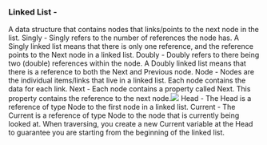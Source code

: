 ### Linked List -

 A data structure that contains nodes that links/points to the next node in the list.
Singly - Singly refers to the number of references the node has. A Singly linked list means that there is only one reference, and the reference points to the Next node in a linked list.
Doubly - Doubly refers to there being two (double) references within the node. A Doubly linked list means that there is a reference to both the Next and Previous node.
Node - Nodes are the individual items/links that live in a linked list. Each node contains the data for each link.
Next - Each node contains a property called Next. This property contains the reference to the next node.![](https://codefellows.github.io/common_curriculum/data_structures_and_algorithms/Code_401/class-05/resources/images/LinkedList1.PNG)
Head - The Head is a reference of type Node to the first node in a linked list.
Current - The Current is a reference of type Node to the node that is currently being looked at. When traversing, you create a new Current variable at the Head to guarantee you are starting from the beginning of the linked list.